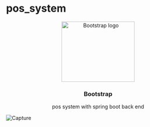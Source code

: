 # pos_system


<p align="center">
  <a href="https://getbootstrap.com/">
    <img src="https://getbootstrap.com/docs/5.2/assets/brand/bootstrap-logo-shadow.png" alt="Bootstrap logo" width="200" height="165">
  </a>
</p>

<h3 align="center">Bootstrap</h3>

<p align="center">
  pos system with spring boot back end
  <br>

</p>







![Capture](https://user-images.githubusercontent.com/54094629/197310268-393f21d5-6dfc-43c4-a7ad-72e6115e5dee.PNG)
